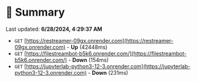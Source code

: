 # 📖 Summary
Last updated: **6/28/2024, 4:29:37 AM**

- `GET` [https://restreamer-09gx.onrender.com](https://restreamer-09gx.onrender.com) - **Up** (42448ms)
- `GET` [https://filestreambot-b5k6.onrender.com/](https://filestreambot-b5k6.onrender.com/) - **Down** (154ms)
- `GET` [https://jupyterlab-python3-12-3.onrender.com](https://jupyterlab-python3-12-3.onrender.com) - **Down** (231ms)
